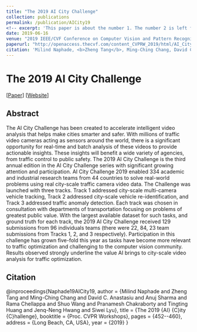 ```yaml
---
title: "The 2019 AI City Challenge"
collection: publications
permalink: /publication/AICity19
<!-- excerpt: 'This paper is about the number 1. The number 2 is left for future work.' -->
date: 2019-06-16
venue: "2019 IEEE/CVF Conference on Computer Vision and Pattern Recognition - 3rd AI City Challenge Workshop"
paperurl: "http://openaccess.thecvf.com/content_CVPRW_2019/html/AI_City/Naphade_The_2019_AI_City_Challenge_CVPRW_2019_paper.html"
citation: 'Milind Naphade, <b>Zheng Tang</b>, Ming-Ching Chang, David C Anastasiu, Anuj Sharma, Rama Chellappa, Shuo Wang, Pranamesh Chakraborty, Tingting Huang, Jenq-Neng Hwang and Siwei Lyu. "The 2019 AI City Challenge". <i>Proceedings of 2019 IEEE/CVF Conference on Computer Vision and Pattern Recognition Workshops (CVPRW 2019)</i>. pp. 452-460. 2019.'
---
```

# The 2019 AI City Challenge

[<a href="http://openaccess.thecvf.com/content_CVPRW_2019/html/AI_City/Naphade_The_2019_AI_City_Challenge_CVPRW_2019_paper.html">Paper</a>]
[<a href="https://www.aicitychallenge.org/2019-challenge/">Website</a>]


## Abstract
The AI City Challenge has been created to accelerate intelligent video analysis that helps make cities smarter and safer. With millions of traffic video cameras acting as sensors around the world, there is a significant opportunity for real-time and batch analysis of these videos to provide actionable insights. These insights will benefit a wide variety of agencies, from traffic control to public safety. The 2019 AI City Challenge is the third annual edition in the AI City Challenge series with significant growing attention and participation. AI City Challenge 2019 enabled 334 academic and industrial research teams from 44 countries to solve real-world problems using real city-scale traffic camera video data. The Challenge was launched with three tracks. Track 1 addressed city-scale multi-camera vehicle tracking, Track 2 addressed city-scale vehicle re-identification, and Track 3 addressed traffic anomaly detection. Each track was chosen in consultation with departments of transportation focusing on problems of greatest public value. With the largest available dataset for such tasks, and ground truth for each track, the 2019 AI City Challenge received 129 submissions from 96 individuals teams (there were 22, 84, 23 team submissions from Tracks 1, 2, and 3 respectively). Participation in this challenge has grown five-fold this year as tasks have become more relevant to traffic optimization and challenging to the computer vision community. Results observed strongly underline the value AI brings to city-scale video analysis for traffic optimization.


## Citation
@inproceedings{Naphade19AICity19,
author = {Milind Naphade and Zheng Tang and Ming-Ching Chang and David C. Anastasiu and Anuj Sharma and Rama Chellappa and Shuo Wang and Pranamesh Chakraborty and Tingting Huang and Jenq-Neng Hwang and Siwei Lyu},
title = {The 2019 {AI} {C}ity {C}hallenge},
booktitle = {Proc. CVPR Workshops},
pages = {452--460},
address = {Long Beach, CA, USA},
year = {2019}
}
